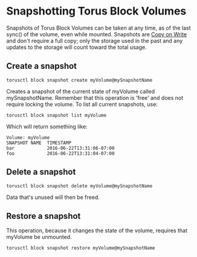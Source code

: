 # Snapshotting Torus Block Volumes

Snapshots of Torus Block Volumes can be taken at any time, as of the last sync() of the volume, even while mounted. Snapshots are [Copy on Write](https://en.wikipedia.org/wiki/Copy-on-write) and don't require a full copy; only the storage used in the past and any updates to the storage will count toward the total usage.

## Create a snapshot

```
torusctl block snapshot create myVolume@mySnapshotName
```

Creates a snapshot of the current state of myVolume called mySnapshotName. 
Remember that this operation is 'free' and does not require locking the volume.
To list all current snapshots, use:

```
torusctl block snapshot list myVolume
```

Which will return something like:
```
Volume: myVolume
SNAPSHOT NAME  TIMESTAMP
bar            2016-06-22T13:31:06-07:00
foo            2016-06-22T13:31:04-07:00
```

## Delete a snapshot

```
torusctl block snapshot delete myVolume@mySnapshotName
```

Data that's unused will then be freed.

## Restore a snapshot

This operation, because it changes the state of the volume, requires that myVolume be unmounted.

```
torusctl block snapshot restore myVolume@mySnapshotName
```
